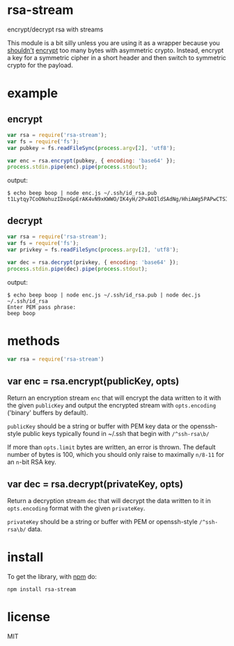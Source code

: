 # rsa-stream

encrypt/decrypt rsa with streams

This module is a bit silly unless you are using it as a wrapper because you
[shouldn't](http://stackoverflow.com/questions/5583379/what-is-the-limit-to-the-amount-of-data-that-can-be-encrypted-with-rsa/5586652#5586652)
[encrypt](https://github.com/substack/cipherhub/issues/2)
too many bytes with asymmetric crypto. Instead, encrypt a key for a symmetric
cipher in a short header and then switch to symmetric crypto for the payload.

# example

## encrypt

``` js
var rsa = require('rsa-stream');
var fs = require('fs');
var pubkey = fs.readFileSync(process.argv[2], 'utf8');

var enc = rsa.encrypt(pubkey, { encoding: 'base64' });
process.stdin.pipe(enc).pipe(process.stdout);
```

output:

```
$ echo beep boop | node enc.js ~/.ssh/id_rsa.pub
t1Lytqy7CoONohuzIDxoGpErAK4vN9xKWWO/IK4yH/2PvAOIldSAdNg/HhiAWg5PAPwCTSIfINYlpNSQgkw3kK/GtaeEIpAdRnlHh6wNzBcbT7L7R+EZthWzPKpPE9IO0tPM5kBpN8SDr16Z6PC0OxK5ArJAqmbv8hiWzjS384dMYcyYrK6Z0cUawkC2oeZhBf5z6ev1OLTesPF71evJSTIFD3XlbksziAgYIS4CAG+Gwx0avmHwJHnHuvAr/wY3FcVYc4788tmS1YVmRAPrqg/0UoGglnLaSR1DdOJNgw5y/oErlBxXtMV6jEjWLi8XK2hZiKk/ecA921Fx+483zw==
```

## decrypt

``` js
var rsa = require('rsa-stream');
var fs = require('fs');
var privkey = fs.readFileSync(process.argv[2], 'utf8');

var dec = rsa.decrypt(privkey, { encoding: 'base64' });
process.stdin.pipe(dec).pipe(process.stdout);
```

output:

```
$ echo beep boop | node enc.js ~/.ssh/id_rsa.pub | node dec.js ~/.ssh/id_rsa
Enter PEM pass phrase:
beep boop
```

# methods

``` js
var rsa = require('rsa-stream')
```

## var enc = rsa.encrypt(publicKey, opts)

Return an encryption stream `enc` that will encrypt the data written to it with
the given `publicKey` and output the encrypted stream with `opts.encoding`
('binary' buffers by default).

`publicKey` should be a string or buffer with PEM key data or the openssh-style
public keys typically found in ~/.ssh that begin with `/^ssh-rsa\b/`

If more than `opts.limit` bytes are written, an error is thrown. The default
number of bytes is 100, which you should only raise to maximally `n/8-11` for an
`n`-bit RSA key.

## var dec = rsa.decrypt(privateKey, opts)

Return a decryption stream `dec` that will decrypt the data written to it in
`opts.encoding` format with the given `privateKey`.

`privateKey` should be a string or buffer with PEM or openssh-style
`/^ssh-rsa\b/` data.

# install

To get the library, with [npm](https://npmjs.org) do:

```
npm install rsa-stream
```

# license

MIT
